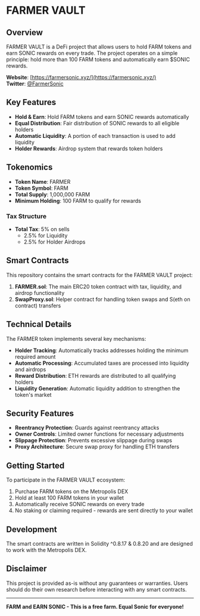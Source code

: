 # FARMER VAULT

## Overview

FARMER VAULT is a DeFi project that allows users to hold FARM tokens and earn SONIC rewards on every trade. The project operates on a simple principle: hold more than 100 FARM tokens and automatically earn $SONIC rewards.

**Website**: [https://farmersonic.xyz/](https://farmersonic.xyz/)  
**Twitter**: [@FarmerSonic](https://twitter.com/FarmerSonic)

## Key Features

- **Hold & Earn**: Hold FARM tokens and earn SONIC rewards automatically
- **Equal Distribution**: Fair distribution of SONIC rewards to all eligible holders
- **Automatic Liquidity**: A portion of each transaction is used to add liquidity
- **Holder Rewards**: Airdrop system that rewards token holders

## Tokenomics

- **Token Name**: FARMER
- **Token Symbol**: FARM
- **Total Supply**: 1,000,000 FARM
- **Minimum Holding**: 100 FARM to qualify for rewards

### Tax Structure

- **Total Tax**: 5% on sells
  - 2.5% for Liquidity
  - 2.5% for Holder Airdrops

## Smart Contracts

This repository contains the smart contracts for the FARMER VAULT project:

1. **FARMER.sol**: The main ERC20 token contract with tax, liquidity, and airdrop functionality
2. **SwapProxy.sol**: Helper contract for handling token swaps and S(eth on contract) transfers

## Technical Details

The FARMER token implements several key mechanisms:

- **Holder Tracking**: Automatically tracks addresses holding the minimum required amount
- **Automatic Processing**: Accumulated taxes are processed into liquidity and airdrops
- **Reward Distribution**: ETH rewards are distributed to all qualifying holders
- **Liquidity Generation**: Automatic liquidity addition to strengthen the token's market

## Security Features

- **Reentrancy Protection**: Guards against reentrancy attacks
- **Owner Controls**: Limited owner functions for necessary adjustments
- **Slippage Protection**: Prevents excessive slippage during swaps
- **Proxy Architecture**: Secure swap proxy for handling ETH transfers

## Getting Started

To participate in the FARMER VAULT ecosystem:

1. Purchase FARM tokens on the Metropolis DEX
2. Hold at least 100 FARM tokens in your wallet
3. Automatically receive SONIC rewards on every trade
4. No staking or claiming required - rewards are sent directly to your wallet

## Development

The smart contracts are written in Solidity ^0.8.17 & 0.8.20 and are designed to work with the Metropolis DEX.


## Disclaimer

This project is provided as-is without any guarantees or warranties. Users should do their own research before interacting with any smart contracts.

---

**FARM and EARN SONIC - This is a free farm. Equal Sonic for everyone!** 
